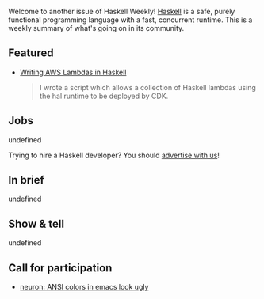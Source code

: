 Welcome to another issue of Haskell Weekly!
[Haskell](https://www.haskell.org) is a safe, purely functional programming language with a fast, concurrent runtime.
This is a weekly summary of what's going on in its community.

## Featured

- [Writing AWS Lambdas in Haskell](https://notquiteamonad.com/blog/2021-02-15-writing-aws-lambdas-in-haskell)
  > I wrote a script which allows a collection of Haskell lambdas using the hal runtime to be deployed by CDK.

## Jobs

undefined

Trying to hire a Haskell developer?
You should [advertise with us](https://haskellweekly.news/advertising.html)!

## In brief

undefined

## Show & tell

undefined

## Call for participation

-   [neuron: ANSI colors in emacs look ugly](https://github.com/srid/neuron/issues/555)
